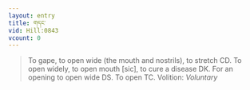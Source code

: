 ```yaml
---
layout: entry
title: གདང་
vid: Hill:0843
vcount: 0
---
```

> To gape, to open wide (the mouth and nostrils), to stretch CD\. To open widely, to open mouth [sic], to cure a disease DK\. For an opening to open wide DS\. To open TC\.
> Volition: _Voluntary_


